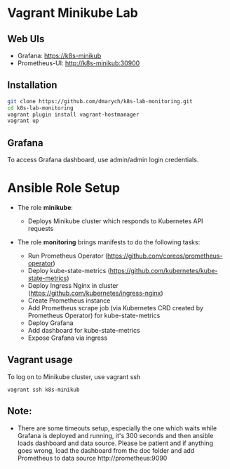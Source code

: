 # Vagrant Minikube Lab

## Web UIs

- Grafana: [https://k8s-minikub](https://k8s-minikub)
- Prometheus-UI: [http://k8s-minikub:30900](http://k8s-minikub:30900)

## Installation

```bash
git clone https://github.com/dmarych/k8s-lab-monitoring.git
cd k8s-lab-monitoring
vagrant plugin install vagrant-hostmanager
vagrant up
```

## Grafana

To access Grafana dashboard, use admin/admin login credentials.

# Ansible Role Setup

+ The role **minikube**:
	- Deploys Minikube cluster which responds to Kubernetes API requests

+ The role **monitoring** brings manifests to do the following tasks:
	- Run Prometheus Operator (https://github.com/coreos/prometheus-operator)
	- Deploy kube-state-metrics (https://github.com/kubernetes/kube-state-metrics)
	- Deploy Ingress Nginx in cluster (https://github.com/kubernetes/ingress-nginx)
	- Create Prometheus instance 
	- Add Prometheus scrape job (via Kubernetes CRD created by Prometheus Operator) for kube-state-metrics
	- Deploy Grafana 
	- Add dashboard for kube-state-metrics
	- Expose Grafana via ingress

## Vagrant usage

To log on to Minikube cluster, use vagrant ssh

``
vagrant ssh k8s-minikub
``

## Note:
- There are some timeouts setup, especially the one which waits while Grafana is deployed and running, it's 300 seconds and then ansible loads dashboard and data source. Please be patient and if anything goes wrong, load the dashboard from the doc folder and add Prometheus to data source http://prometheus:9090
